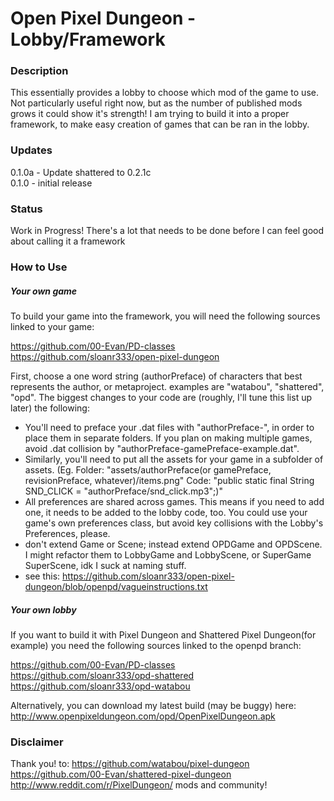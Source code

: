 # Open Pixel Dungeon - Lobby/Framework

### Description
This essentially provides a lobby to choose which mod of the game to use. Not particularly useful right now, but as the number of published mods grows it could show it's strength! I am trying to build it into a proper framework, to make easy creation of games that can be ran in the lobby.

### Updates
0.1.0a - Update shattered to 0.2.1c  
0.1.0 - initial release

### Status

Work in Progress! There's a lot that needs to be done before I can feel good about calling it a framework

### How to Use
##### Your own game
To build your game into the framework, you will need the following sources linked to your game:

https://github.com/00-Evan/PD-classes  
https://github.com/sloanr333/open-pixel-dungeon

First, choose a one word string (authorPreface) of characters that best represents the author, or metaproject. examples are "watabou", "shattered", "opd". The biggest changes to your code are (roughly, I'll tune this list up later) the following:  
* You'll need to preface your .dat files with "authorPreface-", in order to place them in separate folders. If you plan on making multiple games, avoid .dat collision by "authorPreface-gamePreface-example.dat".  
* Similarly, you'll need to put all the assets for your game in a subfolder of assets. (Eg. Folder: "assets/authorPreface(or gamePreface, revisionPreface, whatever)/items.png" Code: "public static final String SND\_CLICK	= "authorPreface/snd\_click.mp3";)"
* All preferences are shared across games. This means if you need to add one, it needs to be added to the lobby code, too. You could use your game's own preferences class, but avoid key collisions with the Lobby's Preferences, please.
* don't extend Game or Scene; instead extend OPDGame and OPDScene. I might refactor them to LobbyGame and LobbyScene, or SuperGame SuperScene, idk I suck at naming stuff.
* see this: https://github.com/sloanr333/open-pixel-dungeon/blob/openpd/vagueinstructions.txt

##### Your own lobby
If you want to build it with Pixel Dungeon and Shattered Pixel Dungeon(for example) you need the following sources linked to the openpd branch:

https://github.com/00-Evan/PD-classes  
https://github.com/sloanr333/opd-shattered  
https://github.com/sloanr333/opd-watabou

Alternatively, you can download my latest build (may be buggy) here: http://www.openpixeldungeon.com/opd/OpenPixelDungeon.apk

### Disclaimer
Thank you! to:
https://github.com/watabou/pixel-dungeon  
https://github.com/00-Evan/shattered-pixel-dungeon  
http://www.reddit.com/r/PixelDungeon/ mods and community!

